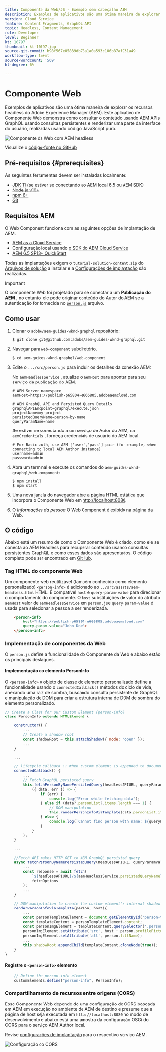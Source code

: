 ```yaml
---
title: Componente da Web/JS - Exemplo sem cabeçalho AEM
description: Exemplos de aplicativos são uma ótima maneira de explorar os recursos headless do Adobe Experience Manager (AEM). Este aplicativo Web Component/JS demonstra como consultar conteúdo usando APIs GraphQL AEM usando consultas persistentes.
version: Cloud Service
feature: Content Fragments, GraphQL API
topic: Headless, Content Management
role: Developer
level: Beginner
kt: 10797
thumbnail: kt-10797.jpg
source-git-commit: b98f567e05839db78a1a0a593c106b87af931a49
workflow-type: tm+mt
source-wordcount: '569'
ht-degree: 6%

---
```



# Componente Web

Exemplos de aplicativos são uma ótima maneira de explorar os recursos headless do Adobe Experience Manager (AEM). Este aplicativo de Componente Web demonstra como consultar o conteúdo usando AEM APIs GraphQL usando consultas persistentes e renderizar uma parte da interface do usuário, realizadas usando código JavaScript puro.

![Componente da Web com AEM headless](./assets/web-component/web-component.png)

Visualize o [código-fonte no GitHub](https://github.com/adobe/aem-guides-wknd-graphql/tree/main/web-component)

## Pré-requisitos {#prerequisites}

As seguintes ferramentas devem ser instaladas localmente:

+ [JDK 11](https://experience.adobe.com/#/downloads/content/software-distribution/en/general.html?1_group.propertyvalues.property=.%2Fjcr%3Acontent%2Fmetadata%2Fdc%3AsoftwareType&amp;1_group.propertyvalues.operation=equals&amp;1_group.propertyvalues.0_values=software-type%3Atooling&amp;fulltext=Oracle%7E+JDK%7E+11%7E&amp;orderby=%40jcr%3Acontent%2Fjcr%3AlastModified&amp;orderby.sort=desc&amp;layout=list&amp;p.offset=0&amp;p.limit=14) (se estiver se conectando ao AEM local 6.5 ou AEM SDK)
+ [Node.js v10+](https://nodejs.org/en/)
+ [npm 6+](https://www.npmjs.com/)
+ [Git](https://git-scm.com/)

## Requisitos AEM

O Web Component funciona com as seguintes opções de implantação de AEM.

+ [AEM as a Cloud Service](https://experienceleague.adobe.com/docs/experience-manager-cloud-service/content/implementing/deploying/overview.html)
+ Configuração local usando [o SDK do AEM Cloud Service](https://experienceleague.adobe.com/docs/experience-manager-learn/cloud-service/local-development-environment-set-up/overview.html?lang=pt-BR)
+ [AEM 6.5 SP13+ QuickStart](https://experienceleague.adobe.com/docs/experience-manager-learn/foundation/development/set-up-a-local-aem-development-environment.html?lang=pt-BR?lang=en#install-local-aem-instances)

Todas as implantações exigem o `tutorial-solution-content.zip` do [Arquivos de solução](https://experienceleague.adobe.com/docs/experience-manager-learn/getting-started-with-aem-headless/graphql/multi-step/explore-graphql-api.html#solution-files) a instalar e a [Configurações de implantação](../deployment/web-component.md) são realizadas.


>[!IMPORTANT]
>
>O componente Web foi projetado para se conectar a um __Publicação do AEM__ , no entanto, ele pode originar conteúdo do Autor do AEM se a autenticação for fornecida no [`person.js`](https://github.com/adobe/aem-guides-wknd-graphql/blob/main/web-component/src/person.js#L11) arquivo.

## Como usar

1. Clonar o `adobe/aem-guides-wknd-graphql` repositório:

   ```shell
   $ git clone git@github.com:adobe/aem-guides-wknd-graphql.git
   ```

1. Navegar para `web-component` subdiretório.

   ```shell
   $ cd aem-guides-wknd-graphql/web-component
   ```

1. Edite o `.../src/person.js` para incluir os detalhes da conexão AEM:

   No `aemHeadlessService` , atualize o `aemHost` para apontar para seu serviço de publicação do AEM.

   ```plain
   # AEM Server namespace
   aemHost=https://publish-p65804-e666805.adobeaemcloud.com
   
   # AEM GraphQL API and Persisted Query Details
   graphqlAPIEndpoint=graphql/execute.json
   projectName=my-project
   persistedQueryName=person-by-name
   queryParamName=name
   ```

   Se estiver se conectando a um serviço de Autor do AEM, na `aemCredentials` , forneça credenciais de usuário do AEM local.

   ```plain
   # For Basic auth, use AEM ['user','pass'] pair (for example, when connecting to local AEM Author instance)
   username=admin
   password=admin
   ```

1. Abra um terminal e execute os comandos do `aem-guides-wknd-graphql/web-component`:

   ```shell
   $ npm install
   $ npm start
   ```

1. Uma nova janela do navegador abre a página HTML estática que incorpora o Componente Web em [http://localhost:8080](http://localhost:8080).
1. O _Informações da pessoa_ O Web Component é exibido na página da Web.

## O código

Abaixo está um resumo de como o Componente Web é criado, como ele se conecta ao AEM Headless para recuperar conteúdo usando consultas persistentes GraphQL e como esses dados são apresentados. O código completo pode ser encontrado em [GitHub](https://github.com/adobe/aem-guides-wknd-graphql/tree/main/web-component).

### Tag HTML do componente Web

Um componente web reutilizável (também conhecido como elemento personalizado) `<person-info>` é adicionado ao `../src/assets/aem-headless.html` HTML. É compatível `host` e `query-param-value` para direcionar o comportamento do componente. O `host` substituições de valor do atributo `aemHost` valor de `aemHeadlessService` em `person.js`e `query-param-value` é usada para selecionar a pessoa a ser renderizada.

```html
    <person-info 
        host="https://publish-p65804-e666805.adobeaemcloud.com"
        query-param-value="John Doe">
    </person-info>
```

### Implementação de componentes da Web

O `person.js` define a funcionalidade do Componente da Web e abaixo estão os principais destaques.

#### Implementação do elemento PersonInfo

O `<person-info>` o objeto de classe do elemento personalizado define a funcionalidade usando o `connectedCallback()` métodos do ciclo de vida, anexando uma raiz de sombra, buscando consulta persistente de GraphQL e manipulação de DOM para criar a estrutura interna de DOM de sombra do elemento personalizado.

```javascript
// Create a Class for our Custom Element (person-info)
class PersonInfo extends HTMLElement {

    constructor() {
        ...
        // Create a shadow root
        const shadowRoot = this.attachShadow({ mode: "open" });
        ...
    }

    ...

    // lifecycle callback :: When custom element is appended to document
    connectedCallback() {
        ...
        // Fetch GraphQL persisted query
        this.fetchPersonByNamePersistedQuery(headlessAPIURL, queryParamValue).then(
            ({ data, err }) => {
                if (err) {
                    console.log("Error while fetching data");
                } else if (data?.personList?.items.length === 1) {
                    // DOM manipulation
                    this.renderPersonInfoViaTemplate(data.personList.items[0], host);
                } else {
                    console.log(`Cannot find person with name: ${queryParamValue}`);
                }
            }
        );
    }

    ...

    //Fetch API makes HTTP GET to AEM GraphQL persisted query
    async fetchPersonByNamePersistedQuery(headlessAPIURL, queryParamValue) {
        ...
        const response = await fetch(
            `${headlessAPIURL}/${aemHeadlessService.persistedQueryName}${encodedParam}`,
            fetchOptions
        );
        ...
    }

    // DOM manipulation to create the custom element's internal shadow DOM structure
    renderPersonInfoViaTemplate(person, host){
        ...
        const personTemplateElement = document.getElementById('person-template');
        const templateContent = personTemplateElement.content;
        const personImgElement = templateContent.querySelector('.person_image');
        personImgElement.setAttribute('src', host + person.profilePicture._path);
        personImgElement.setAttribute('alt', person.fullName);
        ...
        this.shadowRoot.appendChild(templateContent.cloneNode(true));
    }
}
```

#### Registre o `<person-info>` elemento

```javascript
    // Define the person-info element
    customElements.define("person-info", PersonInfo);
```

### Compartilhamento de recursos entre origens (CORS)

Esse Componente Web depende de uma configuração de CORS baseada em AEM em execução no ambiente de AEM de destino e presume que a página de host seja executada em `http://localhost:8080` no modo de desenvolvimento e abaixo está uma amostra da configuração OSGi do CORS para o serviço AEM Author local.

Revise [configurações de implantação](../deployment/web-component.md) para o respectivo serviço AEM.

![Configuração do CORS](assets/react-app/cross-origin-resource-sharing-configuration.png)
